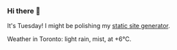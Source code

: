### Hi there :wave:

It's Tuesday! I might be polishing my [static site generator](https://github.com/bewuethr/pandoc-bash-blog).

Weather in Toronto: light rain, mist, at +6°C.
